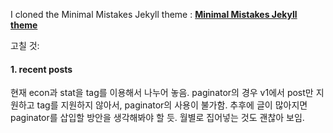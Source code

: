 I cloned the Minimal Mistakes Jekyll theme 
:
<b> [Minimal Mistakes Jekyll theme](https://mmistakes.github.io/minimal-mistakes/) </b>

고칠 것:
#### 1. recent posts
현재 econ과 stat을 tag를 이용해서 나누어 놓음.
paginator의 경우 v1에서 post만 지원하고 tag를 지원하지 않아서, paginator의 사용이 불가함.
추후에 글이 많아지면 paginator를 삽입할 방안을 생각해봐야 할 듯.
월별로 집어넣는 것도 괜찮아 보임. 
